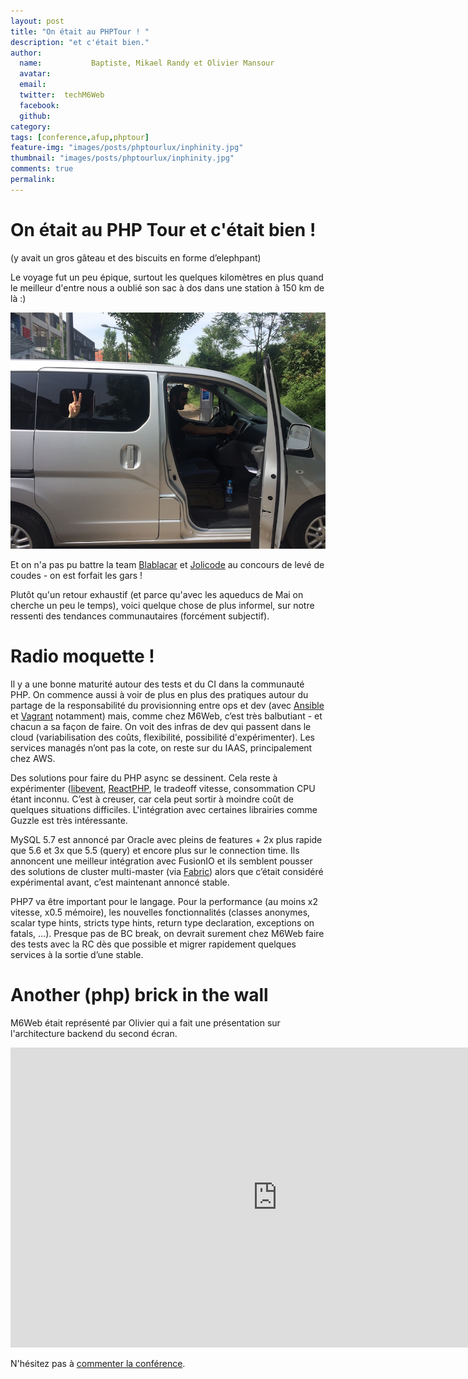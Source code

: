 ```yaml
---
layout: post
title: "On était au PHPTour ! "
description: "et c'était bien."
author:
  name:           Baptiste, Mikael Randy et Olivier Mansour
  avatar:
  email:
  twitter:  techM6Web
  facebook:
  github:
category:
tags: [conference,afup,phptour]
feature-img: "images/posts/phptourlux/inphinity.jpg"
thumbnail: "images/posts/phptourlux/inphinity.jpg"
comments: true
permalink: 
---
```


# On était au PHP Tour et c'était bien !

(y avait un gros gâteau et des biscuits en forme d’elephpant)

Le voyage fut un peu épique, surtout les quelques kilomètres en plus quand le meilleur d'entre nous a oublié son sac à dos dans une station à 150 km de là :)

![m6web car](/images/posts/phptourlux/m6web_car.jpg)

Et on n'a pas pu battre la team [Blablacar](https://twitter.com/BlaBlaCarTech) et [Jolicode](https://jolicode.com/) au concours de levé de coudes - on est forfait les gars !

Plutôt qu'un retour exhaustif (et parce qu'avec les aqueducs de Mai on cherche un peu le temps), voici quelque chose de plus informel, sur notre ressenti des tendances communautaires (forcément subjectif).

# Radio moquette !


Il y a une bonne maturité autour des tests et du CI dans la communauté PHP. On commence aussi à voir de plus en plus des pratiques autour du partage de la responsabilité du provisionning entre ops et dev (avec [Ansible](https://www.ansible.com/home) et [Vagrant](https://www.vagrantup.com/) notamment) mais, comme chez M6Web, c’est très balbutiant - et chacun a sa façon de faire. On voit des infras de dev qui passent dans le cloud (variabilisation des coûts, flexibilité, possibilité d'expérimenter). Les services managés n’ont pas la cote, on reste sur du IAAS, principalement chez AWS.

Des solutions pour faire du PHP async se dessinent. Cela reste à expérimenter ([libevent](https://libevent.org/), [ReactPHP](https://reactphp.org/), le tradeoff vitesse, consommation CPU étant inconnu. C’est à creuser, car cela peut sortir à moindre coût de quelques situations difficiles. L'intégration avec certaines librairies comme Guzzle est très intéressante. 

MySQL 5.7 est annoncé par Oracle avec pleins de features + 2x plus rapide que 5.6 et 3x que 5.5 (query) et encore plus sur le connection time. Ils annoncent une meilleur intégration avec FusionIO et ils semblent pousser des solutions de cluster multi-master (via [Fabric](https://www.mysql.com/products/enterprise/fabric.html)) alors que c’était considéré expérimental avant, c’est maintenant annoncé stable.

PHP7 va être important pour le langage. Pour la performance (au moins x2 vitesse, x0.5 mémoire), les nouvelles fonctionnalités (classes anonymes, scalar type hints, stricts type hints, return type declaration, exceptions on fatals, …). Presque pas de BC break, on devrait surement chez M6Web faire des tests avec la RC dès que possible et migrer rapidement quelques services à la sortie d’une stable.
 
# Another (php) brick in the wall
 
M6Web était représenté par Olivier qui a fait une présentation sur l'architecture backend du second écran.
 
<iframe width="853" height="480" src="https://www.youtube.com/embed/VPYFnaX_5Tg" frameborder="0" allowfullscreen></iframe>

N'hésitez pas à [commenter la conférence](https://joind.in/talk/view/14286).
